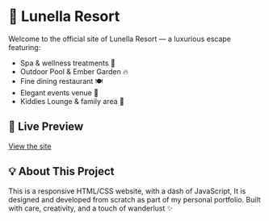 # 🌙 Lunella Resort

Welcome to the official site of Lunella Resort — a luxurious escape featuring:

- Spa & wellness treatments 🧖
- Outdoor Pool & Ember Garden 🔥
- Fine dining restaurant 🍽️
- Elegant events venue 🥂
- Kiddies Lounge & family area 🎈

## 🔗 Live Preview
[View the site](https://vuyo111.github.io/Lunella-Resort/)

## 💡 About This Project
This is a responsive HTML/CSS website, with a dash of JavaScript, It is designed and developed from scratch as part of my personal portfolio. Built with care, creativity, and a touch of wanderlust ✨
